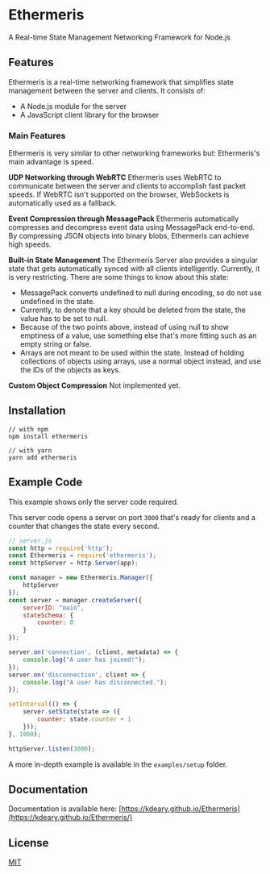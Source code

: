 
# Ethermeris
A Real-time State Management Networking Framework for Node.js

## Features
Ethermeris is a real-time networking framework that simplifies state management between the server and clients. It consists of:
- A Node.js module for the server
- A JavaScript client library for the browser

### Main Features
Ethermeris is very similar to other networking frameworks but:
Ethermeris's main advantage is speed. 

**UDP Networking through WebRTC**
Ethermeris uses WebRTC to communicate between the server and clients to accomplish fast packet speeds. If WebRTC isn't supported on the browser, WebSockets is automatically used as a fallback.

**Event Compression through MessagePack**
Ethermeris automatically compresses and decompress event data using MessagePack end-to-end. By compressing JSON objects into binary blobs, Ethermeris can achieve high speeds.

**Built-in State Management**
The Ethermeris Server also provides a singular state that gets automatically synced with all clients intelligently. Currently, it is very restricting. There are some things to know about this state:
- MessagePack converts undefined to null during encoding, so do not use undefined in the state.
- Currently, to denote that a key should be deleted from the state, the value has to be set to null.
- Because of the two points above, instead of using null to show emptiness of a value, use something else that's more fitting such as an empty string or false.
- Arrays are not meant to be used within the state. Instead of holding collections of objects using arrays, use a normal object instead, and use the IDs of the objects as keys.

**Custom Object Compression**
Not implemented yet.

## Installation
```
// with npm
npm install ethermeris

// with yarn
yarn add ethermeris
```

## Example Code
This example shows only the server code required.

This server code opens a server on port `3000` that's ready for clients and a counter that changes the state every second.
```js
// server.js
const http = require('http');
const Ethermeris = require('ethermeris');
const httpServer = http.Server(app);

const manager = new Ethermeris.Manager({
	httpServer
});
const server = manager.createServer({
	serverID: "main",
	stateSchema: {
		counter: 0
	}
});

server.on('connection', (client, metadata) => {
	console.log("A user has joined!");
});
server.on('disconnection', client => {
	console.log("A user has disconnected.");
});

setInterval(() => {
	server.setState(state => ({
		counter: state.counter + 1
	}));
}, 1000);

httpServer.listen(3000);
```
A more in-depth example is available in the `examples/setup` folder.

## Documentation
Documentation is available here: [https://kdeary.github.io/Ethermeris](https://kdeary.github.io/Ethermeris/)

## License
[MIT](https://github.com/kdeary/Ethermeris/blob/master/LICENSE)
